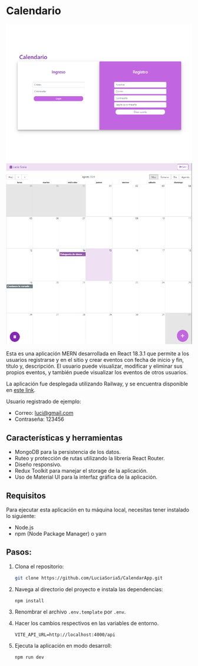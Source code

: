# Calendario

![Estado inicial de aplicación](/public/login.png)
![Estado inicial de aplicación](/public/calendarioActual.png)


Esta es una aplicación MERN desarrollada en React 18.3.1 que permite a los usuarios registrarse y en el sitio y crear eventos con fecha de inicio y fin, título y, descripción. El usuario puede visualizar, modificar y eliminar sus propios eventos, y también puede visualizar los eventos de otros usuarios.

La aplicación fue desplegada utilizando Railway, y se encuentra disponible en [este link](https://calendarapp-backend-luci.up.railway.app).

Usuario registrado de ejemplo:
- Correo: luci@gmail.com
- Contraseña: 123456

## Características y herramientas

- MongoDB para la persistencia de los datos.
- Ruteo y protección de rutas utilizando la librería React Router.
- Diseño responsivo.
- Redux Toolkit para manejar el storage de la aplicación.
- Uso de Material UI para la interfaz gráfica de la aplicación.

## Requisitos
Para ejecutar esta aplicación en tu máquina local, necesitas tener instalado lo siguiente:

- Node.js
- npm (Node Package Manager) o yarn

## Pasos:

1. Clona el repositorio:
   ```bash
   git clone https://github.com/LuciaSoria5/CalendarApp.git
   ```

2. Navega al directorio del proyecto e instala las dependencias:
   ```bash
   npm install
    ```

3. Renombrar el archivo `.env.template` por `.env`.

4. Hacer los cambios respectivos en las variables de entorno.
    ```
    VITE_API_URL=http://localhost:4000/api
    ```

5. Ejecuta la aplicación en modo desarroll:
    ````bash
    npm run dev
    ````